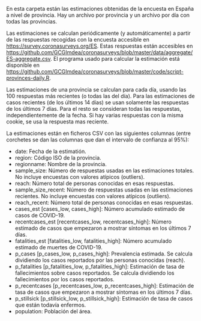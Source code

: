 En esta carpeta están las estimaciones obtenidas de la encuesta en España a nivel de provincia. Hay un archivo por provincia y un archivo por día con todas las provincias.

Las estimaciones se calculan periódicamente (y automáticamente) a partir de las respuestas recogidas con la encuesta accesible en https://survey.coronasurveys.org/ES. Estas respuestas están accesibles en https://github.com/GCGImdea/coronasurveys/blob/master/data/aggregate/ES-aggregate.csv. El programa usado para calcular la estimación está disponible en https://github.com/GCGImdea/coronasurveys/blob/master/code/script-provinces-daily.R.

Las estimaciones de una provincia se calculan para cada día, usando las 100 respuestas más recientes (o todas las del día). Para las estimaciones de casos recientes (de los últimos 14 días) se usan solamente las respuestas de los últimos 7 días. Para el resto se consideran todas las respuestas, independientemente de la fecha. Si hay varias respuestas con la misma cookie, se usa la respuesta mas reciente. 

La estimaciones están en ficheros CSV con las siguientes columnas (entre corchetes se dan las columnas que dan el intervalo de confianza al 95%):

- date: Fecha de la estimatión.
- region: Código ISO de la provincia.
- regionname: Nombre de la provincia.
- sample_size: Número de respuestas usadas en las estimaciones totales. No incluye encuestas con valores atípicos (outliers).
- reach: Número total de personas conocidas en esas respuestas.
- sample_size_recent: Número de respuestas usadas en las estimaciones recientes. No incluye encuestas con valores atípicos (outliers).
- reach_recent: Número total de personas conocidas en esas respuestas.
- cases_est [cases_low, cases_high]: Número acumulado estimado de casos de COVID-19.
- recentcases_est [recentcases_low, recentcases_high]: Número estimado de casos que empezaron a mostrar síntomas en los últimos 7 días.
- fatalities_est [fatalities_low, fatalities_high]: Número acumulado estimado de muertes de COVID-19.
- p_cases [p_cases_low, p_cases_high]: Prevalencia estimada. Se calcula dividiendo los casos reportados por las personas conocidas (reach).
- p_fatalities [p_fatalities_low, p_fatalities_high]: Estimación de tasa de fallecimientos sobre casos reportados. Se calcula dividiendo los fallecimientos por los casos reportados.
- p_recentcases [p_recentcases_low, p_recentcases_high]: Estimación de tasa de casos que empezaron a mostrar síntomas en los últimos 7 días.
- p_stillsick [p_stillsick_low, p_stillsick_high]: Estimación de tasa de casos que están todavía enfermos.
- population: Población del área.
